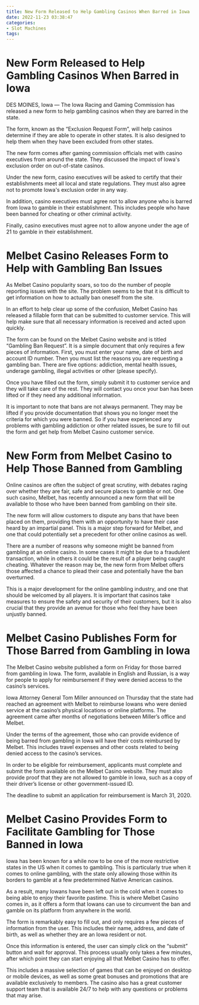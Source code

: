 ```yaml
---
title: New Form Released to Help Gambling Casinos When Barred in Iowa
date: 2022-11-23 03:38:47
categories:
- Slot Machines
tags:
---
```



#  New Form Released to Help Gambling Casinos When Barred in Iowa

DES MOINES, Iowa — The Iowa Racing and Gaming Commission has released a new form to help gambling casinos when they are barred in the state.

The form, known as the “Exclusion Request Form”, will help casinos determine if they are able to operate in other states. It is also designed to help them when they have been excluded from other states.

The new form comes after gaming commission officials met with casino executives from around the state. They discussed the impact of Iowa's exclusion order on out-of-state casinos.

Under the new form, casino executives will be asked to certify that their establishments meet all local and state regulations. They must also agree not to promote Iowa's exclusion order in any way.

In addition, casino executives must agree not to allow anyone who is barred from Iowa to gamble in their establishment. This includes people who have been banned for cheating or other criminal activity.

Finally, casino executives must agree not to allow anyone under the age of 21 to gamble in their establishment.

#  Melbet Casino Releases Form to Help with Gambling Ban Issues

As Melbet Casino popularity soars, so too do the number of people reporting issues with the site. The problem seems to be that it is difficult to get information on how to actually ban oneself from the site.

In an effort to help clear up some of the confusion, Melbet Casino has released a fillable form that can be submitted to customer service. This will help make sure that all necessary information is received and acted upon quickly.

The form can be found on the Melbet Casino website and is titled “Gambling Ban Request”. It is a simple document that only requires a few pieces of information. First, you must enter your name, date of birth and account ID number. Then you must list the reasons you are requesting a gambling ban. There are five options: addiction, mental health issues, underage gambling, illegal activities or other (please specify).

Once you have filled out the form, simply submit it to customer service and they will take care of the rest. They will contact you once your ban has been lifted or if they need any additional information.

It is important to note that bans are not always permanent. They may be lifted if you provide documentation that shows you no longer meet the criteria for which you were banned. So if you have experienced any problems with gambling addiction or other related issues, be sure to fill out the form and get help from Melbet Casino customer service.

#  New Form from Melbet Casino to Help Those Banned from Gambling

Online casinos are often the subject of great scrutiny, with debates raging over whether they are fair, safe and secure places to gamble or not. One such casino, Melbet, has recently announced a new form that will be available to those who have been banned from gambling on their site.

The new form will allow customers to dispute any bans that have been placed on them, providing them with an opportunity to have their case heard by an impartial panel. This is a major step forward for Melbet, and one that could potentially set a precedent for other online casinos as well.

There are a number of reasons why someone might be banned from gambling at an online casino. In some cases it might be due to a fraudulent transaction, while in others it could be the result of a player being caught cheating. Whatever the reason may be, the new form from Melbet offers those affected a chance to plead their case and potentially have the ban overturned.

This is a major development for the online gambling industry, and one that should be welcomed by all players. It is important that casinos take measures to ensure the safety and security of their customers, but it is also crucial that they provide an avenue for those who feel they have been unjustly banned.

#  Melbet Casino Publishes Form for Those Barred from Gambling in Iowa

The Melbet Casino website published a form on Friday for those barred from gambling in Iowa. The form, available in English and Russian, is a way for people to apply for reimbursement if they were denied access to the casino’s services.

Iowa Attorney General Tom Miller announced on Thursday that the state had reached an agreement with Melbet to reimburse Iowans who were denied service at the casino’s physical locations or online platforms. The agreement came after months of negotiations between Miller’s office and Melbet.

Under the terms of the agreement, those who can provide evidence of being barred from gambling in Iowa will have their costs reimbursed by Melbet. This includes travel expenses and other costs related to being denied access to the casino’s services.

In order to be eligible for reimbursement, applicants must complete and submit the form available on the Melbet Casino website. They must also provide proof that they are not allowed to gamble in Iowa, such as a copy of their driver’s license or other government-issued ID.

The deadline to submit an application for reimbursement is March 31, 2020.

#  Melbet Casino Provides Form to Facilitate Gambling for Those Banned in Iowa

Iowa has been known for a while now to be one of the more restrictive states in the US when it comes to gambling. This is particularly true when it comes to online gambling, with the state only allowing those within its borders to gamble at a few predetermined Native American casinos.

As a result, many Iowans have been left out in the cold when it comes to being able to enjoy their favorite pastime. This is where Melbet Casino comes in, as it offers a form that Iowans can use to circumvent the ban and gamble on its platform from anywhere in the world.

The form is remarkably easy to fill out, and only requires a few pieces of information from the user. This includes their name, address, and date of birth, as well as whether they are an Iowa resident or not.

Once this information is entered, the user can simply click on the “submit” button and wait for approval. This process usually only takes a few minutes, after which point they can start enjoying all that Melbet Casino has to offer.

This includes a massive selection of games that can be enjoyed on desktop or mobile devices, as well as some great bonuses and promotions that are available exclusively to members. The casino also has a great customer support team that is available 24/7 to help with any questions or problems that may arise.